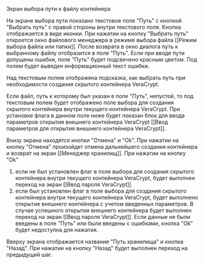Экран выбора пути к файлу контейнера

На экране выбора пути показано текстовое поле "Путь" с кнопкой "Выбрать путь" с правой стороны внутри текстового поля. Кнопка отображается в виде иконки. При нажатии на кнопку "Выбрать путь" откроется окно файлового менеджера в режиме выбора файла [[Режим выбора файла или папки]]. После возврата в окно диалога путь к выбранному файлу отобразится в поле "Путь". Если при вводе пути допущены ошибки, поле "Путь" будет подсвечено красным цветом. Под полем будет выведен информационный текст ошибки.

Над текстовым полем отображена подсказка, как выбрать путь при необходимости создания скрытого контейнера VeraCrypt.

Если файл, путь к которому был указан в поле "Путь", непустой, то под текстовым полем будет отображено поле выбора для создания скрытого контейнера внутри текущего контейнера VeraCrypt. При установке флага в данном поле ниже будет показан блок для ввода параметров открытия внешнего контейнера VeraCrypt [[Ввод параметров для открытия внешнего контейнера VeraCrypt]].

Внизу экрана находятся кнопки "Отмена" и "Ok".
При нажатии на кнопку "Отмена" произойдет отмена дальнейшего создания контейнера и возврат на экран [[Менеджер хранилищ]].
При нажатии на кнопку "Ok" 
1) если не был установлен флаг в поле выбора для создания скрытого контейнера внутри текущего контейнера VeraCrypt, будет выполнен переход на экран [[Ввод пароля VeraCrypt]].
2) если был установлен флаг в поле выбора для создания скрытого контейнера внутри текущего контейнера VeraCrypt, будет выполнено открытие внешнего контейнера с учетом введенных параметров. В случае успешного открытия внешнего контейнера будет выполнен переход на экран [[Ввод пароля VeraCrypt]].
Если данные не были введены в поле "Путь" или были введены с ошибками, кнопка "Ok" будет недоступна для нажатия.

Вверху экрана отображается название "Путь хранилища" и кнопка "Назад". При нажатии на кнопку "Назад" будет выполнен переход на предыдущий шаг.